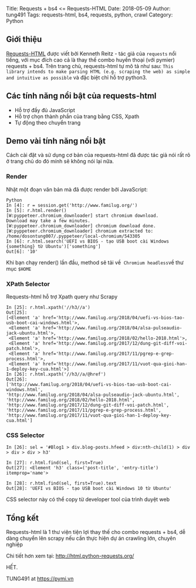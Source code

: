 Title: Requests + bs4 <= Requests-HTML
Date: 2018-05-09
Author: tung491
Tags: requests-html, bs4, requests, python, crawl
Category: Python

## Giới thiệu
[Requests-HTML](http://html.python-requests.org/) được viết bởi Kenneth Reitz - tác giả của `requests` nổi tiếng, với mục đích cao cả là thay thế combo huyền thoại (với pymier) requests + bs4.  Trên trang chủ, requests-html tự mô tả như sau: `This library intends to make parsing HTML (e.g. scraping the web) as simple and intuitive as possible` và đặc biệt chỉ hỗ trợ python3.

## Các tính năng nổi bật của requests-html
- Hỗ trợ đầy đủ JavaScript
- Hỗ trợ chọn thành phần của trang bằng CSS, Xpath
- Tự động theo chuyển trang


## Demo vài tính năng nổi bật
Cách cài đặt và sử dụng cơ bản của requests-html đã được tác giả nói rất rõ ở trang chủ do đó mính sẽ không nói lại nữa.

### Render
 Nhặt một đoạn văn bản mà đã được render bởi JavaScript:

```
Python
In [4]: r = session.get('http://www.familug.org/')
In [5]: r.html.render()
[W:pyppeteer.chromium_downloader] start chromium download.
Download may take a few minutes.
[W:pyppeteer.chromium_downloader] chromium download done.
[W:pyppeteer.chromium_downloader] chromium extracted to: /home/dosontung007/.pyppeteer/local-chromium/543305
In [6]: r.html.search('UEFI vs BIOS - tạo USB boot cài Windows {something} từ Ubuntu')['something']
Out[6]: '10'
```

Khi bạn chạy render() lần đầu, method sẽ tải về  `Chromium headless`về thư mục `$HOME`


### XPath Selector
 Requests-html hỗ trợ Xpath query như Scrapy

```
In [25]: r.html.xpath('//h3//a')
Out[25]:
[<Element 'a' href='http://www.familug.org/2018/04/uefi-vs-bios-tao-usb-boot-cai-windows.html'>,
 <Element 'a' href='http://www.familug.org/2018/04/alsa-pulseaudio-jack-ubuntu.html'>,
 <Element 'a' href='http://www.familug.org/2018/02/hello-2018.html'>,
 <Element 'a' href='http://www.familug.org/2017/12/dung-git-diff-voi-patch.html'>,
 <Element 'a' href='http://www.familug.org/2017/11/pgrep-e-grep-process.html'>,
 <Element 'a' href='http://www.familug.org/2017/11/vuot-qua-gioi-han-1-deploy-key-cua.html'>]
In [26]: r.html.xpath('//h3//a/@href')
Out[26]:
['http://www.familug.org/2018/04/uefi-vs-bios-tao-usb-boot-cai-windows.html',
'http://www.familug.org/2018/04/alsa-pulseaudio-jack-ubuntu.html',
'http://www.familug.org/2018/02/hello-2018.html',
'http://www.familug.org/2017/12/dung-git-diff-voi-patch.html',
'http://www.familug.org/2017/11/pgrep-e-grep-process.html',
'http://www.familug.org/2017/11/vuot-qua-gioi-han-1-deploy-key-cua.html']
```

### CSS Selector
```
In [26]: sel = '#Blog1 > div.blog-posts.hfeed > div:nth-child(1) > div > div > div > h3'

In [27]: r.html.find(sel, first=True)
Out[27]: <Element 'h3' class=('post-title', 'entry-title') itemprop='name'>

In [28]: r.html.find(sel, first=True).text
Out[28]: 'UEFI vs BIOS - tạo USB boot cài Windows 10 từ Ubuntu'
```
CSS selector này có thể copy từ developer tool của trình duyệt web


## Tổng kết
Requests-html là 1 thư viện tiện lợi thay thế cho combo requests + bs4, dễ dàng chuyển lên scrapy nếu cần thực hiện dự án crawling lớn, chuyên nghiệp

Chi tiết hơn xem tại: http://html.python-requests.org/

HẾT.

TUNG491 at https://pymi.vn


